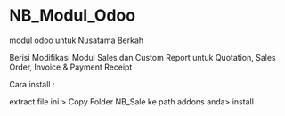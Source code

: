 # NB_Modul_Odoo
modul odoo untuk Nusatama Berkah

Berisi Modifikasi Modul Sales dan Custom Report untuk Quotation, Sales Order, Invoice & Payment Receipt

Cara install :

extract file ini > Copy Folder NB_Sale ke path addons anda> install
